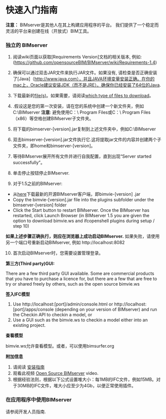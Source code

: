快速入门指南
============

**注意：** BIMserver是其他人在其上构建应用程序的平台。 我们提供了一个稳定而灵活的平台来创建在线（开放式）BIM工具。

### **独立的 BIMserver**

1. 阅读wiki页面以获取[Requirements Version]文档的相关版本, 例如: (https://github.com/opensourceBIM/BIMserver/wiki/Requirements-1.4)

2. 确保可以通过双击JAR文件来执行JAR文件。如果没有, 请检查是否正确安装了[Java]（http://www.java.com），并且JAVA环境变量安装正确。在你的mac上，Oracle建议安装JDK（而不是JRE）。确保你已经安装了64位的Java.

3. 下载最新的[file(s)](https://github.com/opensourceBIM/BIMserver/releases)。如果需要，请阅读[which type of files to download](https://github.com/opensourceBIM/BIMserver/wiki/Download)。

4. .假设这是您的第一次安装，请在您的系统中创建一个新文件夹，例如C:\BIMserver
**注意**: 避免使用C：\ Program Files或C：\ Program Files（x86）等空格创建BIMserver子文件夹。

5. 将下载的bimserver-[version].jar复制到上述文件夹中，例如C:\BIMserver

6. 双击bimserver-[version].jar文件执行它.这将提取jar文件的内容并创建两个子文件夹，即home和bimserver-[version]。

7. 等待BIMserver展开所有文件并进行自我配置，直到出现“Server started successfully”。

8. 单击停止按钮停止BIMserver.

9. 对于1.5之前的BIMserver: 
- 从[here](https://github.com/opensourceBIM/bimvie.ws/releases)下载最新的开源BIMserver客户端，即bimvie-[version] .jar
- Copy the bimvie-[version].jar file into the plugins subfolder under the bimserver-[version] folder
- Click the Start button to restart BIMserver. Once the BIMserver has restarted, click Launch Browser
(in BIMserver 1.5 you are given the option to download bimvie.ws and ifcopenshell plugins during setup / step 10)

**如果上述步骤正确执行，则应在浏览器上成功启动BIMserver.** 如果失败，请使用另一个端口号重新启动BIMserver, 例如 http://localhost:8082

10. 首次启动BIMserver时，您需要设置管理登录。


**第三方(Third party)GUI:**

There are a few third party GUI available. Some are commercial products that you have to purchase a licence for, but there are a few that are free to try or shared freely by others, such as the open source bimvie.ws

**签入IFC模型**

1. Use http://localhost:[port]/admin/console.html or http://localhost:[port]/apps/console (depending on your version of BIMserver) and run the Checkin API to checkin a model, or
2. Use a GUI such as the bimvie.ws to checkin a model either into an existing project.

**查看模型**

bimvie.ws允许查看模型。或者，可以使用bimsurfer.org

**附加信息**

1. 请阅读 [安装指南](https://github.com/opensourceBIM/BIMserver/wiki/Setup)
2. 观看此视频 [Open Source BIMserver](http://www.youtube.com/watch?v=greB5jHi6JQ) video.
3. 根据经验法则，根据以下公式设置堆大小：每1MB的IFC文件，例如15MB。对于30MB的IFC文件，堆大小应至少为4Gb，以便正常使用插件。

### **在应用程序中使用BIMserver**

请参阅开发人员指南.